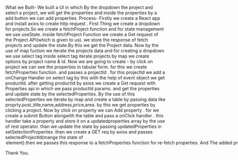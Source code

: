 What we Built- We built a UI in which By the dropdown the project and select a project, we will get the properties and inside the properties by a add button we can add properties.
Process- 
Firstly we create a React app and install axios to create http request . 
First Thing we create a dropdown for projects.So we create a fetchProject function and for state management we use useState. inside fetchProject Function we create a Get request of the Project API(which is given to us). we store the response of fetch projects and update the state.By this we get the Project data.
Now by the use of map fuction we iterate the projects data and for creating a dropdown we use select tag inside select tag iterate projects by map we create options by project name & id.
Now we are going to create - by click on project we can see the properties in tabular form.
for this we create fetchProperties function. and passes a projectId . for this projectId we add a onChange Handler on select tag by this with the help of event object we get productId.
after getting productId by axios we create a Get request with Properties api in which we pass productId params. and get the properties and update state by the selectedProperties.
By the use of this selectedProperties we iterate by map and create a table by passing data like proprty.post_title,name,address,price,area. by this we get properties by clicking a project.
Now by click on property we can Add property . for we create a submit Button alongwith the table and pass a onClick handler . this handler take a property and store it on a updatedproperties array by the use of rest operator. than we update the state by passing updatedProperties in setSelectionProperties .then we create a GET req by axios and passes selectedProjectId(mange the state of <option> element).then we passes this response to a fetchProperties function for re-fetch properties.  
And The added property will be shown, below the all the properties.
we also use isLoding for add a loader. and for error handling we use try-catch.

Thank You.

